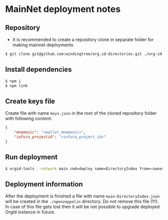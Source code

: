 # MainNet deployment notes

## Repository

- It is recommended to create a repository clone in separate folder for making mainnet deployments

```bash
$ git clone git@github.com:windingtree/org.id-directories.git ./org-id-directories-mainnet
```

## Install dependencies

```bash
$ npm i
$ npm link
```

## Create keys file

Create file with name `keys.json` in the root of the cloned repository folder with following content:

```json
{
    "mnemonic": "<wallet_mnemonic>",
    "infura_projectid": "<infura_project_id>"
}
```

## Run deployment

```bash
$ orgid-tools --network main cmd=deploy name=DirectoryIndex from=<owner_address> initMethod=initialize initArgs=<owner_address>
```

## Deployment information

After the deployment is finished a file with name `main-DirectoryIndex.json` will be created in the `./openzeppelin` directory. Do not remove this file (!!!). In case of this file gets lost then it will be not possible to upgrade deployed OrgId instance in future.